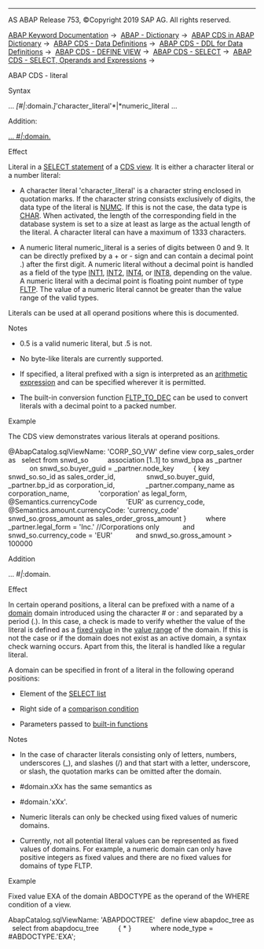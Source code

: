   

* * *

AS ABAP Release 753, ©Copyright 2019 SAP AG. All rights reserved.

[ABAP Keyword Documentation](https://help.sap.com/doc/abapdocu_753_index_htm/7.53/en-US/abenabap.htm) →  [ABAP - Dictionary](https://help.sap.com/doc/abapdocu_753_index_htm/7.53/en-US/abenabap_dictionary.htm) →  [ABAP CDS in ABAP Dictionary](https://help.sap.com/doc/abapdocu_753_index_htm/7.53/en-US/abencds.htm) →  [ABAP CDS - Data Definitions](https://help.sap.com/doc/abapdocu_753_index_htm/7.53/en-US/abenddic_cds_entities.htm) →  [ABAP CDS - DDL for Data Definitions](https://help.sap.com/doc/abapdocu_753_index_htm/7.53/en-US/abencds_f1_ddl_syntax.htm) →  [ABAP CDS - DEFINE VIEW](https://help.sap.com/doc/abapdocu_753_index_htm/7.53/en-US/abencds_f1_define_view.htm) →  [ABAP CDS - SELECT](https://help.sap.com/doc/abapdocu_753_index_htm/7.53/en-US/abencds_f1_select_statement.htm) →  [ABAP CDS - SELECT, Operands and Expressions](https://help.sap.com/doc/abapdocu_753_index_htm/7.53/en-US/abencds_operands_and_expressions.htm) → 

ABAP CDS - literal

Syntax

... *\[*#*|*:domain.*\]*'character\_literal'*|*numeric\_literal ...

Addition:

[... #*|*:domain.](#!ABAP_ONE_ADD@1@)

Effect

Literal in a [SELECT statement](https://help.sap.com/doc/abapdocu_753_index_htm/7.53/en-US/abencds_f1_select_statement.htm) of a [CDS view](https://help.sap.com/doc/abapdocu_753_index_htm/7.53/en-US/abencds_view_glosry.htm "Glossary Entry"). It is either a character literal or a number literal:

-   A character literal 'character\_literal' is a character string enclosed in quotation marks. If the character string consists exclusively of digits, the data type of the literal is [NUMC](https://help.sap.com/doc/abapdocu_753_index_htm/7.53/en-US/abenddic_builtin_types.htm). If this is not the case, the data type is [CHAR](https://help.sap.com/doc/abapdocu_753_index_htm/7.53/en-US/abenddic_builtin_types.htm). When activated, the length of the corresponding field in the database system is set to a size at least as large as the actual length of the literal. A character literal can have a maximum of 1333 characters.

-   A numeric literal numeric\_literal is a series of digits between 0 and 9. It can be directly prefixed by a + or \- sign and can contain a decimal point .) after the first digit. A numeric literal without a decimal point is handled as a field of the type [INT1](https://help.sap.com/doc/abapdocu_753_index_htm/7.53/en-US/abenddic_builtin_types.htm), [INT2](https://help.sap.com/doc/abapdocu_753_index_htm/7.53/en-US/abenddic_builtin_types.htm), [INT4](https://help.sap.com/doc/abapdocu_753_index_htm/7.53/en-US/abenddic_builtin_types.htm), or [INT8](https://help.sap.com/doc/abapdocu_753_index_htm/7.53/en-US/abenddic_builtin_types.htm), depending on the value. A numeric literal with a decimal point is floating point number of type [FLTP](https://help.sap.com/doc/abapdocu_753_index_htm/7.53/en-US/abenddic_builtin_types.htm). The value of a numeric literal cannot be greater than the value range of the valid types.

Literals can be used at all operand positions where this is documented.

Notes

-   0.5 is a valid numeric literal, but .5 is not.

-   No byte-like literals are currently supported.

-   If specified, a literal prefixed with a sign is interpreted as an [arithmetic expression](https://help.sap.com/doc/abapdocu_753_index_htm/7.53/en-US/abencds_f1_arithmetic_expression.htm) and can be specified wherever it is permitted.

-   The built-in conversion function [FLTP\_TO\_DEC](https://help.sap.com/doc/abapdocu_753_index_htm/7.53/en-US/abencds_f1_conv_func_types.htm) can be used to convert literals with a decimal point to a packed number.

Example

The CDS view demonstrates various literals at operand positions.

@AbapCatalog.sqlViewName: 'CORP\_SO\_VW'
define view corp\_sales\_order as
  select from snwd\_so
         association \[1..1\] to snwd\_bpa as \_partner
           on snwd\_so.buyer\_guid = \_partner.node\_key
         { key snwd\_so.so\_id as sales\_order\_id,
               snwd\_so.buyer\_guid,
               \_partner.bp\_id as corporation\_id,
               \_partner.company\_name as corporation\_name,
              'corporation' as legal\_form,
             @Semantics.currencyCode
              'EUR' as currency\_code,
             @Semantics.amount.currencyCode: 'currency\_code'
               snwd\_so.gross\_amount as sales\_order\_gross\_amount }
         where \_partner.legal\_form = 'Inc.' //Corporations only
           and snwd\_so.currency\_code = 'EUR'
           and snwd\_so.gross\_amount > 100000

Addition

... #*|*:domain.

Effect

In certain operand positions, a literal can be prefixed with a name of a [domain](https://help.sap.com/doc/abapdocu_753_index_htm/7.53/en-US/abendomain_glosry.htm "Glossary Entry") domain introduced using the character # or : and separated by a period (.). In this case, a check is made to verify whether the value of the literal is defined as a [fixed value](https://help.sap.com/doc/abapdocu_753_index_htm/7.53/en-US/abenfixed_value_glosry.htm "Glossary Entry") in the [value range](https://help.sap.com/doc/abapdocu_753_index_htm/7.53/en-US/abenddic_domains_sema.htm) of the domain. If this is not the case or if the domain does not exist as an active domain, a syntax check warning occurs. Apart from this, the literal is handled like a regular literal.

A domain can be specified in front of a literal in the following operand positions:

-   Element of the [SELECT list](https://help.sap.com/doc/abapdocu_753_index_htm/7.53/en-US/abencds_f1_select_list.htm)

-   Right side of a [comparison condition](https://help.sap.com/doc/abapdocu_753_index_htm/7.53/en-US/abencds_cond_expr_comp.htm)

-   Parameters passed to [built-in functions](https://help.sap.com/doc/abapdocu_753_index_htm/7.53/en-US/abencds_f1_builtin_functions.htm)

Notes

-   In the case of character literals consisting only of letters, numbers, underscores (\_), and slashes (/) and that start with a letter, underscore, or slash, the quotation marks can be omitted after the domain.

-   #domain.xXx has the same semantics as

-   #domain.'xXx'.

-   Numeric literals can only be checked using fixed values of numeric domains.

-   Currently, not all potential literal values can be represented as fixed values of domains. For example, a numeric domain can only have positive integers as fixed values and there are no fixed values for domains of type FLTP.

Example

Fixed value EXA of the domain ABDOCTYPE as the operand of the WHERE condition of a view.

AbapCatalog.sqlViewName: 'ABAPDOCTREE'
  define view abapdoc\_tree as
  select from abapdocu\_tree
         { \* }
         where node\_type = #ABDOCTYPE.'EXA';
